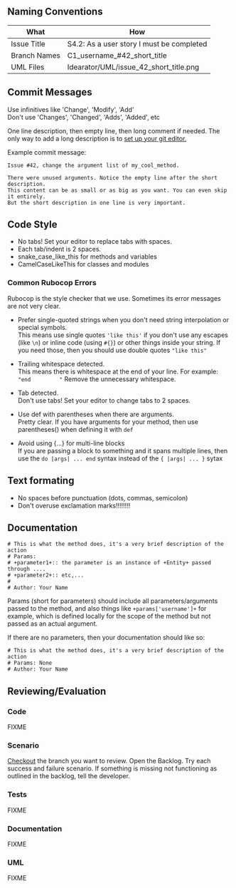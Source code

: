 ## Naming Conventions

<table>
<thead>
<tr><th>What</th><th>How</th></tr>
</thead>
<tbody>
<tr><td>Issue Title</td><td>S4.2: As a user story I must be completed</td></tr>
<tr><td>Branch Names</td><td>C1_username_#42_short_title</td>
<tr><td>UML Files</td><td>Idearator/UML/issue_42_short_title.png</td></tr>
</tbody>
</table>

## Commit Messages
Use infinitives like 'Change', 'Modify', 'Add'  
Don't use 'Changes', 'Changed', 'Adds', 'Added', etc

One line description, then empty line, then long comment if needed. The only way to add a long description is to [set up your git editor.](https://github.com/DevYah/coolsoft-13/wiki/Configuring-Your-Environment#git)

Example commit message:
```
Issue #42, change the argument list of my_cool_method.

There were unused arguments. Notice the empty line after the short description.
This content can be as small or as big as you want. You can even skip it entirely.
But the short description in one line is very important.
```
 
## Code Style
* No tabs! Set your editor to replace tabs with spaces.
* Each tab/indent is 2 spaces.
* snake_case_like_this for methods and variables
* CamelCaseLikeThis for classes and modules

### Common Rubocop Errors
Rubocop is the style checker that we use. Sometimes its error messages are not very clear.

* Prefer single-quoted strings when you don't need string interpolation or special symbols.  
  This means use single quotes `'like this'` if you don't use any escapes (like `\n`) or inline code (using `#{}`) or other things inside your string. If you need those, then you should use double quotes `"like this"`

* Trailing whitespace detected.  
  This means there is whitespace at the end of your line. For example: `"end         "`
  Remove the unnecessary whitespace.

* Tab detected.  
  Don't use tabs! Set your editor to change tabs to 2 spaces.

* Use def with parentheses when there are arguments.  
  Pretty clear. If you have arguments for your method, then use parentheses() when defining it with `def`

* Avoid using {...} for multi-line blocks  
  If you are passing a block to something and it spans multiple lines, then use the `do |args| ... end` syntax instead of the `{ |args| ... }` sytax

## Text formating
* No spaces before punctuation (dots, commas, semicolon)
* Don't overuse exclamation marks!!!!!!!!

## Documentation
```
# This is what the method does, it's a very brief description of the action
# Params:
# +parameter1+:: the parameter is an instance of +Entity+ passed through ....
# +parameter2+:: etc,...
#
# Author: Your Name
```
Params (short for parameters) should include all parameters/arguments passed to the method, and also things like `+params['username']+` for example, which is defined locally for the scope of the method but not passed as an actual argument.

If there are no parameters, then your documentation should like so:
```
# This is what the method does, it's a very brief description of the action
# Params: None
# Author: Your Name
```

## Reviewing/Evaluation
### Code
FIXME
### Scenario
[Checkout](Git-CheatSheet#pull-other-branches) the branch you want to review. Open the Backlog. Try each success and failure scenario. If something is missing not functioning as outlined in the backlog, tell the developer.
### Tests
FIXME
### Documentation
FIXME
### UML
FIXME